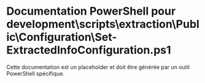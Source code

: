 # Documentation PowerShell pour development\scripts\extraction\Public\Configuration\Set-ExtractedInfoConfiguration.ps1

Cette documentation est un placeholder et doit être générée par un outil PowerShell spécifique.
